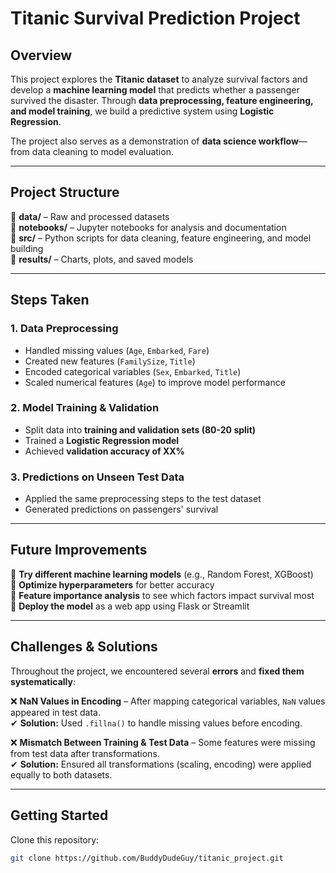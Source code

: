 # Titanic Survival Prediction Project

## **Overview**
This project explores the **Titanic dataset** to analyze survival factors and develop a **machine learning model** that predicts whether a passenger survived the disaster. Through **data preprocessing, feature engineering, and model training**, we build a predictive system using **Logistic Regression**.

The project also serves as a demonstration of **data science workflow**—from data cleaning to model evaluation.

---

## **Project Structure**
📂 **data/** – Raw and processed datasets  
📂 **notebooks/** – Jupyter notebooks for analysis and documentation  
📂 **src/** – Python scripts for data cleaning, feature engineering, and model building  
📂 **results/** – Charts, plots, and saved models  

---

## **Steps Taken**
### **1. Data Preprocessing**
- Handled missing values (`Age`, `Embarked`, `Fare`)
- Created new features (`FamilySize`, `Title`)
- Encoded categorical variables (`Sex`, `Embarked`, `Title`)
- Scaled numerical features (`Age`) to improve model performance

### **2. Model Training & Validation**
- Split data into **training and validation sets (80-20 split)**
- Trained a **Logistic Regression model**
- Achieved **validation accuracy of XX%**

### **3. Predictions on Unseen Test Data**
- Applied the same preprocessing steps to the test dataset
- Generated predictions on passengers' survival

---

## **Future Improvements**
🚀 **Try different machine learning models** (e.g., Random Forest, XGBoost)  
🚀 **Optimize hyperparameters** for better accuracy  
🚀 **Feature importance analysis** to see which factors impact survival most  
🚀 **Deploy the model** as a web app using Flask or Streamlit  

---

## **Challenges & Solutions**
Throughout the project, we encountered several **errors** and **fixed them systematically**:

❌ **NaN Values in Encoding** – After mapping categorical variables, `NaN` values appeared in test data.  
✔ **Solution:** Used `.fillna()` to handle missing values before encoding.

❌ **Mismatch Between Training & Test Data** – Some features were missing from test data after transformations.  
✔ **Solution:** Ensured all transformations (scaling, encoding) were applied equally to both datasets.

---

## **Getting Started**
Clone this repository:
```bash
git clone https://github.com/BuddyDudeGuy/titanic_project.git
